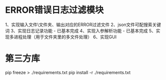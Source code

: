 #  ERROR错误日志过滤模块
1、实现输入文件\文件夹、输出对应的ERROR过滤文件
2、json文件可配搜索关键词
3、实现日志记录功能 - 已基本完成
4、实现入参解析功能 - 已基本完成
5、实现多进程处理（用于文件夹里的多文件处理）
6、实现GUI


# 第三方库
pip freeze > ./requirements.txt
pip install -r ./requirements.txt



